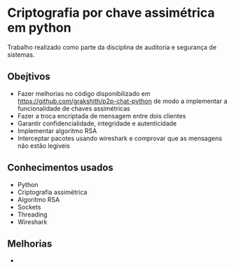 # Criptografia por chave assimétrica em python
 
  Trabalho realizado como parte da disciplina de auditoria e segurança de sistemas.
 
## Obejtivos
* Fazer melhorias no código disponibilizado em https://github.com/grakshith/p2p-chat-python de modo a implementar a funcionalidade de chaves assimétricas
* Fazer a troca encriptada de mensagem entre dois clientes
* Garantir confidencialidade, integridade e autenticidade
* Implementar algoritmo RSA
* Interceptar pacotes usando wireshark e comprovar que as mensagens não estão legíveis   
  
## Conhecimentos usados
* Python
* Criptografia assimétrica
* Algoritmo RSA
* Sockets 
* Threading
* Wireshark

## Melhorias
* 

